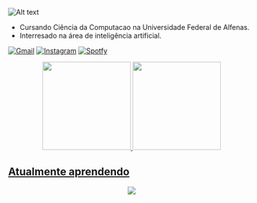 ![Alt text](https://raw.githubusercontent.com/BrunnerLivio/brunnerlivio/master/images/welcome.png)

- Cursando Ciência da Computacao na Universidade Federal de Alfenas.
- Interresado na área de inteligência artificial.

[![Gmail](https://img.shields.io/badge/Gmail-D14836?style=for-the-badge&logo=gmail&logoColor=white)](mailto:fugimoto.ywao@gmail.com)
[![Instagram](https://img.shields.io/badge/Instagram-E4405F?style=for-the-badge&logo=instagram&logoColor=white)](https://www.instagram.com/pedroywao/)
[![Spotfy](https://img.shields.io/badge/Spotify-1ED760?style=for-the-badge&logo=spotify&logoColor=white)](https://open.spotify.com/playlist/4v65KVoX42BbmuzuUdSOjB)

<div align="center">
  <a href="https://github.com/YwaoFugimoto"> 
    <img height="180em" src="https://github-readme-stats.vercel.app/api?username=YwaoFugimoto&show_icons=true&title_color=ec4899&text_color=ffffff&icon_color=ec4899&bg_color=1c1917"/>
    <!-- hide_border=true -->
    <img height="180em" src="https://github-readme-stats.vercel.app/api/top-langs/?username=YwaoFugimoto&layout=compact&langs_count=7&title_color=ec4899&text_color=ffffff&icon_color=ec4899&bg_color=1c1917"/>
</div>

## Atualmente aprendendo
<p align="center">
  <a href="https://skillicons.dev">
    <img src="https://skillicons.dev/icons?i=c,cpp,perl,haskell,java,js,html,css" />
  </a>
</p>
 
</div>

<!---
YwaoFugimoto/YwaoFugimoto is a ✨ special ✨ repository because its `README.md` (this file) appears on your GitHub profile.
You can click the Preview link to take a look at your changes.
--->
